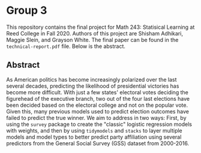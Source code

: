 # Group 3

This repository contains the final project for Math 243: Statisical Learning at Reed College in Fall 2020. Authors of this project are Shisham Adhikari, Maggie Slein, and Grayson White. The final paper can be found in the `technical-report.pdf` file. Below is the abstract.

## Abstract

As American politics has become increasingly polarized over the last several decades, predicting the likelihood of presidential victories has become more difficult. With just a few states' electoral votes deciding the figurehead of the executive branch, two out of the four last elections have been decided based on the electoral college and not on the popular vote. Given this, many previous models used to predict election outcomes have failed to predict the true winner. We aim to address in two ways: First, by using the `survey` package to create the "classic" logistic regression models with weights, and then by using `tidymodels` and `stacks` to layer multiple models and model types to better predict party affiliation using several predictors from the General Social Survey (GSS) dataset from 2000-2016. 